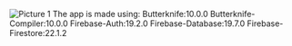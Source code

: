 ![Picture 1](https://i.imgur.com/7HjphH3.png)
The app is made using:
Butterknife:10.0.0
Butterknife-Compiler:10.0.0
Firebase-Auth:19.2.0
Firebase-Database:19.7.0
Firebase-Firestore:22.1.2
